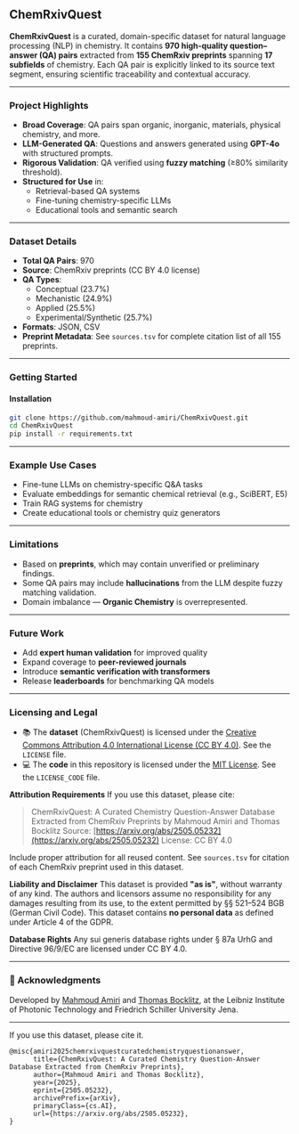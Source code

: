 ## ChemRxivQuest

**ChemRxivQuest** is a curated, domain-specific dataset for natural language processing (NLP) in chemistry. It contains **970 high-quality question–answer (QA) pairs** extracted from **155 ChemRxiv preprints** spanning **17 subfields** of chemistry. Each QA pair is explicitly linked to its source text segment, ensuring scientific traceability and contextual accuracy.

---

### Project Highlights

* **Broad Coverage**: QA pairs span organic, inorganic, materials, physical chemistry, and more.
* **LLM-Generated QA**: Questions and answers generated using **GPT-4o** with structured prompts.
* **Rigorous Validation**: QA verified using **fuzzy matching** (≥80% similarity threshold).
* **Structured for Use** in:
  * Retrieval-based QA systems
  * Fine-tuning chemistry-specific LLMs
  * Educational tools and semantic search

---

### Dataset Details

* **Total QA Pairs**: 970
* **Source**: ChemRxiv preprints (CC BY 4.0 license)
* **QA Types**:
  * Conceptual (23.7%)
  * Mechanistic (24.9%)
  * Applied (25.5%)
  * Experimental/Synthetic (25.7%)
* **Formats**: JSON, CSV
* **Preprint Metadata**: See `sources.tsv` for complete citation list of all 155 preprints.

---

### Getting Started

#### Installation

```bash
git clone https://github.com/mahmoud-amiri/ChemRxivQuest.git
cd ChemRxivQuest
pip install -r requirements.txt
````

---

### Example Use Cases

* Fine-tune LLMs on chemistry-specific Q\&A tasks
* Evaluate embeddings for semantic chemical retrieval (e.g., SciBERT, E5)
* Train RAG systems for chemistry
* Create educational tools or chemistry quiz generators

---

### Limitations

* Based on **preprints**, which may contain unverified or preliminary findings.
* Some QA pairs may include **hallucinations** from the LLM despite fuzzy matching validation.
* Domain imbalance — **Organic Chemistry** is overrepresented.

---

### Future Work

* Add **expert human validation** for improved quality
* Expand coverage to **peer-reviewed journals**
* Introduce **semantic verification with transformers**
* Release **leaderboards** for benchmarking QA models

---

### Licensing and Legal

* 📚 The **dataset** (ChemRxivQuest) is licensed under the [Creative Commons Attribution 4.0 International License (CC BY 4.0)](https://creativecommons.org/licenses/by/4.0/). See the `LICENSE` file.
* 💻 The **code** in this repository is licensed under the [MIT License](https://opensource.org/licenses/MIT). See the `LICENSE_CODE` file.

**Attribution Requirements**
If you use this dataset, please cite:

> ChemRxivQuest: A Curated Chemistry Question-Answer Database Extracted from ChemRxiv Preprints by Mahmoud Amiri and Thomas Bocklitz
> Source: [https://arxiv.org/abs/2505.05232](https://arxiv.org/abs/2505.05232)
> License: CC BY 4.0

Include proper attribution for all reused content. See `sources.tsv` for citation of each ChemRxiv preprint used in this dataset.

**Liability and Disclaimer**
This dataset is provided **"as is"**, without warranty of any kind. The authors and licensors assume no responsibility for any damages resulting from its use, to the extent permitted by §§ 521–524 BGB (German Civil Code).
This dataset contains **no personal data** as defined under Article 4 of the GDPR.

**Database Rights**
Any sui generis database rights under § 87a UrhG and Directive 96/9/EC are licensed under CC BY 4.0.

---

### 🙌 Acknowledgments

Developed by [Mahmoud Amiri](https://github.com/mahmoud-amiri) and [Thomas Bocklitz](https://www.ipht-jena.de), at the Leibniz Institute of Photonic Technology and Friedrich Schiller University Jena.

---
If you use this dataset, please cite it.
```
@misc{amiri2025chemrxivquestcuratedchemistryquestionanswer,
      title={ChemRxivQuest: A Curated Chemistry Question-Answer Database Extracted from ChemRxiv Preprints}, 
      author={Mahmoud Amiri and Thomas Bocklitz},
      year={2025},
      eprint={2505.05232},
      archivePrefix={arXiv},
      primaryClass={cs.AI},
      url={https://arxiv.org/abs/2505.05232}, 
}
```